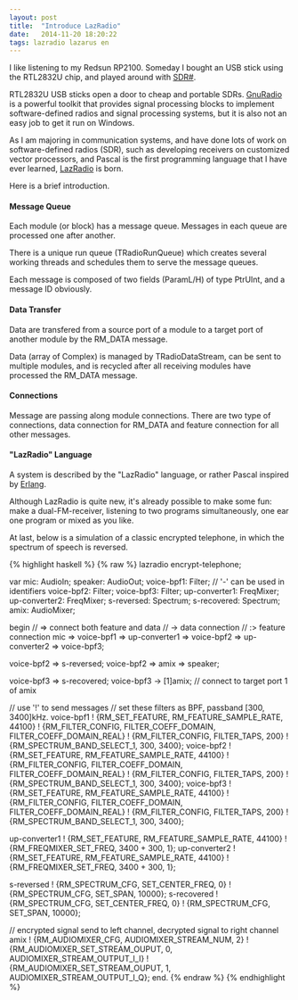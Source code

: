 ```yaml
---
layout: post
title:  "Introduce LazRadio"
date:   2014-11-20 18:20:22
tags: lazradio lazarus en
---
```


I like listening to my Redsun RP2100. Someday I bought an USB stick using the RTL2832U chip, and played around with [SDR#][sdr].

RTL2832U USB sticks open a door to cheap and portable SDRs. [GnuRadio][gnuradio] is a powerful toolkit 
that provides signal processing blocks to implement software-defined radios and signal processing systems,
but it is also not an easy job to get it run on Windows. 

As I am majoring in communication systems, and have done lots of work on software-defined radios (SDR), 
such as developing receivers on customized vector processors, and Pascal is the first programming
language that I have ever learned, [LazRadio](https://github.com/foldl/LazRadio) is born.

Here is a brief introduction.

#### Message Queue

Each module (or block) has a message queue. Messages in each queue are processed one after another.

There is a unique run queue (TRadioRunQueue) which creates several working threads and schedules them to serve 
the message queues.

Each message is composed of two fields (ParamL/H) of type PtrUInt, and a message ID obviously.

#### Data Transfer

Data are transfered from a source port of a module to a target port of another module by the RM\_DATA message.

Data (array of Complex) is managed by TRadioDataStream, can be sent to multiple modules, and is recycled 
after all receiving modules have processed the RM\_DATA message.

#### Connections

Message are passing along module connections. There are two type of connections, data
connection for RM\_DATA and feature connection for all other messages.

#### "LazRadio" Language

A system is described by the "LazRadio" language, or rather Pascal inspired by [Erlang](http://www.erlang.org). 

Although LazRadio is quite new, it's already possible to make some fun: make a dual-FM-receiver, listening to two
programs simultaneously, one ear one program or mixed as you like.

At last, below is a simulation of a classic encrypted telephone, in which the spectrum of speech is reversed.

{% highlight haskell %}
{% raw %}
lazradio encrypt-telephone;

var
  mic: AudioIn;
  speaker: AudioOut;
  voice-bpf1: Filter;  // '-' can be used in identifiers
  voice-bpf2: Filter;
  voice-bpf3: Filter;
  up-converter1: FreqMixer;
  up-converter2: FreqMixer;
  s-reversed: Spectrum;
  s-recovered: Spectrum;
  amix: AudioMixer;

begin
  // => connect both feature and data
  // -> data connection
  // :> feature connection
  mic => voice-bpf1 => up-converter1 => voice-bpf2
                    => up-converter2 => voice-bpf3;

  voice-bpf2 => s-reversed;
  voice-bpf2 => amix => speaker;

  voice-bpf3 => s-recovered;
  voice-bpf3 -> [1]amix;    // connect to target port 1 of amix

  // use '!' to send messages
  // set these filters as BPF, passband [300, 3400]kHz. 
  voice-bpf1 ! {RM_SET_FEATURE, RM_FEATURE_SAMPLE_RATE, 44100}
             ! {RM_FILTER_CONFIG, FILTER_COEFF_DOMAIN, FILTER_COEFF_DOMAIN_REAL}
             ! {RM_FILTER_CONFIG, FILTER_TAPS, 200}
             ! {RM_SPECTRUM_BAND_SELECT_1, 300, 3400};
  voice-bpf2 ! {RM_SET_FEATURE, RM_FEATURE_SAMPLE_RATE, 44100}
             ! {RM_FILTER_CONFIG, FILTER_COEFF_DOMAIN, FILTER_COEFF_DOMAIN_REAL}
             ! {RM_FILTER_CONFIG, FILTER_TAPS, 200}
             ! {RM_SPECTRUM_BAND_SELECT_1, 300, 3400};
  voice-bpf3 ! {RM_SET_FEATURE, RM_FEATURE_SAMPLE_RATE, 44100}
             ! {RM_FILTER_CONFIG, FILTER_COEFF_DOMAIN, FILTER_COEFF_DOMAIN_REAL}
             ! {RM_FILTER_CONFIG, FILTER_TAPS, 200}
             ! {RM_SPECTRUM_BAND_SELECT_1, 300, 3400};

  up-converter1 ! {RM_SET_FEATURE, RM_FEATURE_SAMPLE_RATE, 44100}
                ! {RM_FREQMIXER_SET_FREQ, 3400 + 300, 1};
  up-converter2 ! {RM_SET_FEATURE, RM_FEATURE_SAMPLE_RATE, 44100}
                ! {RM_FREQMIXER_SET_FREQ, 3400 + 300, 1};

  s-reversed    ! {RM_SPECTRUM_CFG, SET_CENTER_FREQ, 0}
                ! {RM_SPECTRUM_CFG, SET_SPAN, 10000};
  s-recovered   ! {RM_SPECTRUM_CFG, SET_CENTER_FREQ, 0}
                ! {RM_SPECTRUM_CFG, SET_SPAN, 10000};

  // encrypted signal send to left channel, decrypted signal to right channel
  amix ! {RM_AUDIOMIXER_CFG, AUDIOMIXER_STREAM_NUM, 2}
       ! {RM_AUDIOMIXER_SET_STREAM_OUPUT, 0, AUDIOMIXER_STREAM_OUTPUT_I_I}
       ! {RM_AUDIOMIXER_SET_STREAM_OUPUT, 1, AUDIOMIXER_STREAM_OUTPUT_I_Q};
end.
{% endraw %}
{% endhighlight %}

[sdr]:     http://www.sdrsharp.com  "SDR"
[gnuradio]: http://gnuradio.org     "GnuRadio"

